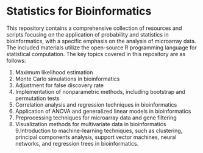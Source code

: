 # Statistics for Bioinformatics

This repository contains a comprehensive collection of resources and scripts focusing on the application of probability and statistics in bioinformatics, with a specific emphasis on the analysis of microarray data. The included materials utilize the open-source R programming language for statistical computation. The key topics covered in this repository are as follows:

1. Maximum likelihood estimation
2. Monte Carlo simulations in bioinformatics
3. Adjustment for false discovery rate
4. Implementation of nonparametric methods, including bootstrap and permutation tests
5. Correlation analysis and regression techniques in bioinformatics
6. Application of ANOVA and generalized linear models in bioinformatics
7. Preprocessing techniques for microarray data and gene filtering
8. Visualization methods for multivariate data in bioinformatics
9.Introduction to machine-learning techniques, such as clustering, principal components analysis, support vector machines, neural networks, and regression trees in bioinformatics.

